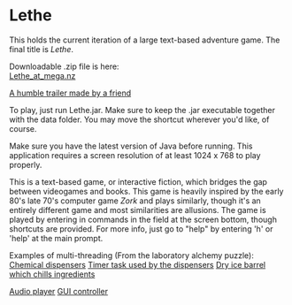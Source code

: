 # Lethe
This holds the current iteration of a large text-based adventure game.
The final title is <i>Lethe</i>.

Downloadable .zip file is here:
<a href="https://mega.nz/#!jBhzmZ5C!foa6OZXuWj3VyIhpnUg2cTFCCwM-YYtZ-7rXin1igZw"><br>Lethe_at_mega.nz</a>

<a href="https://www.youtube.com/watch?v=eakoveN4eI0">A humble trailer made by a friend</a>

To play, just run Lethe.jar.
Make sure to keep the .jar executable together with the data folder. 
You may move the shortcut wherever you'd like, of course.

Make sure you have the latest version of Java before running.
This application requires a screen resolution of at least 1024 x 768 to play properly.

This is a text-based game, or interactive fiction, which bridges the
gap between videogames and books. This game is heavily inspired by
the early 80's late 70's computer game <i>Zork</i> and plays similarly,
though it's an entirely different game and most similarities are
allusions. The game is played by entering in commands in the field at
the screen bottom, though shortcuts are provided. For more info, 
just go to "help" by entering 'h' or 'help' at the main prompt.

Examples of multi-threading (From the laboratory alchemy puzzle):
    <a href="github.com/KevinRapa/Lethe/src/Laboratory/Labo_Dispensers.java">Chemical dispensers</a>
    <a href="github.com/KevinRapa/Lethe/src/Laboratory/TitrationTask.java">Timer task used by the dispensers</a>
    <a href="github.com/KevinRapa/Lethe/src/Laboratory/Labo_IceBarrel.java">Dry ice barrel which chills ingredients</a>
    
<a href="github.com/KevinRapa/Lethe/src/A_main/AudioPlayer.java">Audio player</a>
<a href="github.com/KevinRapa/Lethe/src/A_main/GUI.java">GUI controller</a>

  
